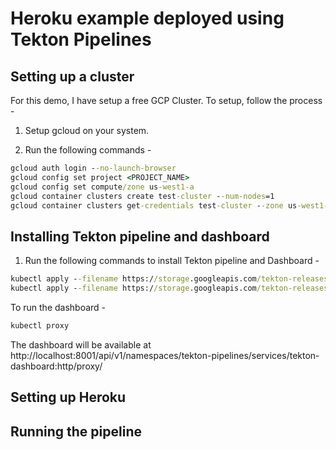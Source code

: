 # Heroku example deployed using Tekton Pipelines

## Setting up a cluster

For this demo, I have setup a free GCP Cluster. To setup, follow the process - 

1. Setup gcloud on your system. 

2. Run the following commands - 

```cmd
gcloud auth login --no-launch-browser
gcloud config set project <PROJECT_NAME>
gcloud config set compute/zone us-west1-a
gcloud container clusters create test-cluster --num-nodes=1
gcloud container clusters get-credentials test-cluster --zone us-west1-a --project <PROJECT_NAME>
```

## Installing Tekton pipeline and dashboard

1. Run the following commands to install Tekton pipeline and Dashboard - 

```cmd
kubectl apply --filename https://storage.googleapis.com/tekton-releases/pipeline/latest/release.yaml
kubectl apply --filename https://storage.googleapis.com/tekton-releases/dashboard/latest/tekton-dashboard-release.yaml
```
To run the dashboard - 

```cmd
kubectl proxy
```

The dashboard will be available at http://localhost:8001/api/v1/namespaces/tekton-pipelines/services/tekton-dashboard:http/proxy/

## Setting up Heroku

## Running the pipeline
